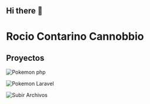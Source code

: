 ## Hi there 👋

# Rocio Contarino Cannobbio

## Proyectos
![Pokemon php](https://github.com/Rocioizv/TraditionalAppPokemon)

![Pokemon Laravel](https://github.com/Rocioizv/traditionalLaravelApp)

![Subir Archivos](https://github.com/Rocioizv/SubirImgApp)

<!--
**Rocioizv/Rocioizv** is a ✨ _special_ ✨ repository because its `README.md` (this file) appears on your GitHub profile.

Here are some ideas to get you started:

- 🔭 I’m currently working on ...
- 🌱 I’m currently learning ...
- 👯 I’m looking to collaborate on ...
- 🤔 I’m looking for help with ...
- 💬 Ask me about ...
- 📫 How to reach me: ...
- 😄 Pronouns: ...
- ⚡ Fun fact: ...
-->
